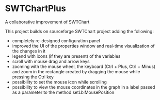 # SWTChartPlus
A collaborative improvement of SWTChart

This project builds on sourceforge SWTChart project adding the following: 

- completely re-designed configuration panel
- improved the UI of the properties window and real-time visualization of the changes in it
- legend with icons (if they are present) of the variables
- scroll with mouse drag and arrow keys
- zooming with the mouse wheel, the keyboard (Ctrl + Plus, Ctrl + Minus) and zoom in the rectangle created by dragging the mouse while pressing the Ctrl key
- possibility to set the mouse icon while scrolling
- possibility to view the mouse coordinates in the graph in a label passed as a parameter to the method setLblMousePosition
